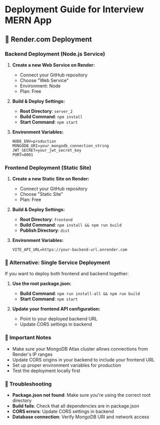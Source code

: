 # Deployment Guide for Interview MERN App

## 🚀 Render.com Deployment

### Backend Deployment (Node.js Service)

1. **Create a new Web Service on Render:**
   - Connect your GitHub repository
   - Choose "Web Service"
   - Environment: Node
   - Plan: Free

2. **Build & Deploy Settings:**
   - **Root Directory**: `server_2`
   - **Build Command**: `npm install`
   - **Start Command**: `npm start`

3. **Environment Variables:**
   ```
   NODE_ENV=production
   MONGODB_URI=your_mongodb_connection_string
   JWT_SECRET=your_jwt_secret_key
   PORT=8001
   ```

### Frontend Deployment (Static Site)

1. **Create a new Static Site on Render:**
   - Connect your GitHub repository
   - Choose "Static Site"
   - Plan: Free

2. **Build & Deploy Settings:**
   - **Root Directory**: `frontend`
   - **Build Command**: `npm install && npm run build`
   - **Publish Directory**: `dist`

3. **Environment Variables:**
   ```
   VITE_API_URL=https://your-backend-url.onrender.com
   ```

### 🔧 Alternative: Single Service Deployment

If you want to deploy both frontend and backend together:

1. **Use the root package.json:**
   - **Build Command**: `npm run install-all && npm run build`
   - **Start Command**: `npm start`

2. **Update your frontend API configuration:**
   - Point to your deployed backend URL
   - Update CORS settings in backend

### 📝 Important Notes

- Make sure your MongoDB Atlas cluster allows connections from Render's IP ranges
- Update CORS origins in your backend to include your frontend URL
- Set up proper environment variables for production
- Test the deployment locally first

### 🐛 Troubleshooting

- **Package.json not found**: Make sure you're using the correct root directory
- **Build fails**: Check that all dependencies are in package.json
- **CORS errors**: Update CORS settings in backend
- **Database connection**: Verify MongoDB URI and network access
